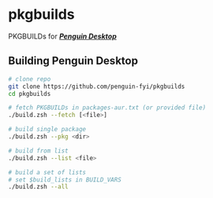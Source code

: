 # pkgbuilds

PKGBUILDs for [***Penguin Desktop***](https://penguin.fyi)

## Building Penguin Desktop
```sh
# clone repo
git clone https://github.com/penguin-fyi/pkgbuilds
cd pkgbuilds

# fetch PKGBUILDs in packages-aur.txt (or provided file)
./build.zsh --fetch [<file>]

# build single package
./build.zsh --pkg <dir>

# build from list
./build.zsh --list <file>

# build a set of lists
# set $build_lists in BUILD_VARS
./build.zsh --all

```
